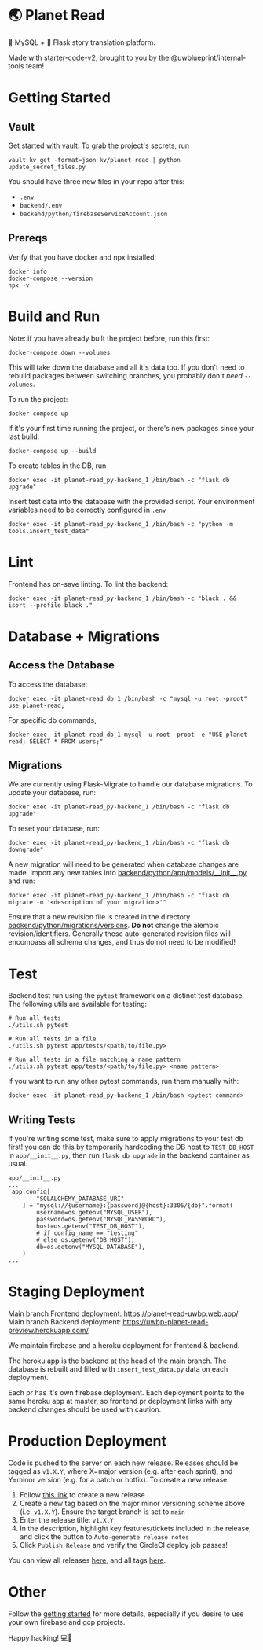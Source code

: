 # 🌏 Planet Read

🐬 MySQL + 🐍 Flask story translation platform.

Made with [starter-code-v2](https://github.com/uwblueprint/starter-code-v2), brought to you by the @uwblueprint/internal-tools team!

# Getting Started

## Vault

Get [started with vault](https://www.notion.so/uwblueprintexecs/Secret-Management-2d5b59ef0987415e93ec951ce05bf03e). To grab the project's secrets, run

```
vault kv get -format=json kv/planet-read | python update_secret_files.py
```

You should have three new files in your repo after this:

- `.env`
- `backend/.env`
- `backend/python/firebaseServiceAccount.json`

## Prereqs

Verify that you have docker and npx installed:

```
docker info
docker-compose --version
npx -v
```

# Build and Run

Note: if you have already built the project before, run this first:

```
docker-compose down --volumes
```

This will take down the database and all it's data too.
If you don't need to rebuild packages between switching branches, you probably don't _need_ `--volumes`.

To run the project:

```
docker-compose up
```

If it's your first time running the project, or there's new packages since your last build:

```
docker-compose up --build
```

To create tables in the DB, run

```
docker exec -it planet-read_py-backend_1 /bin/bash -c "flask db upgrade"
```

Insert test data into the database with the provided script. Your environment variables need to be correctly configured in `.env`

```
docker exec -it planet-read_py-backend_1 /bin/bash -c "python -m tools.insert_test_data"
```

# Lint

Frontend has on-save linting. To lint the backend:

```
docker exec -it planet-read_py-backend_1 /bin/bash -c "black . && isort --profile black ."
```

# Database + Migrations

## Access the Database

To access the database:

```
docker exec -it planet-read_db_1 /bin/bash -c "mysql -u root -proot"
use planet-read;
```

For specific db commands,

```
docker exec -it planet-read_db_1 mysql -u root -proot -e "USE planet-read; SELECT * FROM users;"
```

## Migrations

We are currently using Flask-Migrate to handle our database migrations. To update your database, run:

```
docker exec -it planet-read_py-backend_1 /bin/bash -c "flask db upgrade"
```

To reset your database, run:

```
docker exec -it planet-read_py-backend_1 /bin/bash -c "flask db downgrade"
```

A new migration will need to be generated when database changes are made. Import any new tables into [backend/python/app/models/\_\_init\_\_.py](backend/python/app/models/__init__.py) and run:

```
docker exec -it planet-read_py-backend_1 /bin/bash -c "flask db migrate -m '<description of your migration>'"
```

Ensure that a new revision file is created in the directory [backend/python/migrations/versions](backend/python/migrations/versions). **Do not** change the alembic revision/identifiers. Generally these auto-generated revision files will encompass all schema changes, and thus do not need to be modified!

# Test

Backend test run using the `pytest` framework on a distinct test database. The following utils are available for testing:

```
# Run all tests
./utils.sh pytest

# Run all tests in a file
./utils.sh pytest app/tests/<path/to/file.py>

# Run all tests in a file matching a name pattern
./utils.sh pytest app/tests/<path/to/file.py> <name pattern>
```

If you want to run any other pytest commands, run them manually with:

```
docker exec -it planet-read_py-backend_1 /bin/bash <pytest command>
```

## Writing Tests

If you're writing some test, make sure to apply migrations to your test db first! you can do this by temporarily hardcoding the DB host to `TEST_DB_HOST` in `app/__init__.py`, then run `flask db upgrade` in the backend container as usual.

```
app/__init__.py
...
 app.config[
        "SQLALCHEMY_DATABASE_URI"
    ] = "mysql://{username}:{password}@{host}:3306/{db}".format(
        username=os.getenv("MYSQL_USER"),
        password=os.getenv("MYSQL_PASSWORD"),
        host=os.getenv("TEST_DB_HOST"),
        # if config_name == "testing"
        # else os.getenv("DB_HOST"),
        db=os.getenv("MYSQL_DATABASE"),
    )
...
```

# Staging Deployment

Main branch Frontend deployment: https://planet-read-uwbp.web.app/
Main branch Backend deployment: https://uwbp-planet-read-preview.herokuapp.com/

We maintain firebase and a heroku deployment for frontend & backend.

The heroku app is the backend at the head of the main branch. The database is rebuilt and filled with `insert_test_data.py` data on each deployment.

Each pr has it's own firebase deployment. Each deployment points to the same heroku app at master, so frontend pr deployment links with any backend changes should be used with caution.

# Production Deployment

Code is pushed to the server on each new release. Releases should be tagged as `v1.X.Y`, where X=major version (e.g. after each sprint), and Y=minor version (e.g. for a patch or hotfix). To create a new release:

1. Follow [this link](https://github.com/uwblueprint/planet-read/releases/new) to create a new release
2. Create a new tag based on the major minor versioning scheme above (i.e. `v1.X.Y`). Ensure the target branch is set to `main`
3. Enter the release title: `v1.X.Y`
4. In the description, highlight key features/tickets included in the release, and click the button to `Auto-generate release notes`
5. Click `Publish Release` and verify the CircleCI deploy job passes!

You can view all releases [here](https://github.com/uwblueprint/planet-read/releases), and all tags [here](https://github.com/uwblueprint/planet-read/tags).

# Other

Follow the [getting started](https://uwblueprint.github.io/starter-code-v2/docs/getting-started) for more details, especially if you desire to use your own firebase and gcp projects.

Happy hacking! 💻🚀

